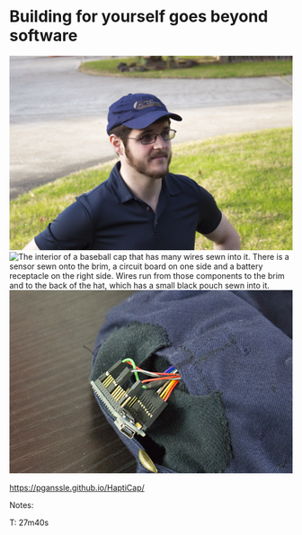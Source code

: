 # Building for yourself goes beyond software

<div class="gallery three-wide" data-fragment-index="0">
    <div class="gallery-item">
        <img
            src="images/pictures/hapticap-00-worn.png"
            alt="Paul wearing a blue baseball cap that looks like a normal baseball cap. In this picture, he has a light beard and in his late 20s, and is wearing black wire-frame glasses and a blue polo shirt. He is standing on a lawn in Houston, TX"
        />
    </div>
    <div class="gallery-item">
        <img
            src="images/pictures/hapticap-01-inside.png"
            alt="The interior of a baseball cap that has many wires sewn into it. There is a sensor sewn onto the brim, a circuit board on one side and a battery receptacle on the right side. Wires run from those components to the brim and to the back of the hat, which has a small black pouch sewn into it."
        />
    </div>
    <div class="gallery-item">
        <img
            src="images/pictures/hapticap-02-back.png"
            alt="The back of the hat, which has a pouch covering the hole in the back of the hat the wires that normally go into the pouch are exposed and you can see that they are connected to a small Arduino with a mini-USB port on it."
        />
    </div>
</div>

https://pganssle.github.io/HaptiCap/

Notes:

T: 27m40s
